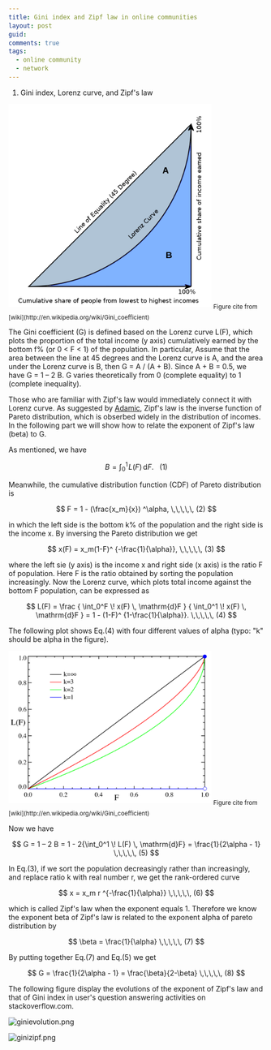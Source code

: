 ```yaml
---
title: Gini index and Zipf law in online communities
layout: post
guid:
comments: true
tags:
  - online community
  - network
---
```


1. Gini index, Lorenz curve, and Zipf's law

<img src="/media/files/2014-04-29-Gini-index-and-zipf-law-in-online-communities/gini.png" height="400px" width="400px" />
<sub>Figure cite from [wiki](http://en.wikipedia.org/wiki/Gini_coefficient)</sub>

The Gini coefficient (G) is defined based on the Lorenz curve L(F), which plots the proportion of the total income (y axis) cumulatively earned by the bottom f% (or 0 < F < 1) of the population. In particular, Assume that the area between the line at 45 degrees and the Lorenz curve is A, and the area under the Lorenz curve is B, then G =  A / (A + B). Since A + B = 0.5, we have G = 1 – 2 B. G varies theoretically from 0 (complete equality) to 1 (complete inequality). 

Those who are familiar with Zipf's law would immediately connect it with Lorenz curve. As suggested by [Adamic](http://www.hpl.hp.com/research/idl/papers/ranking/ranking.html), Zipf's law is the inverse function of Pareto distribution, which is obserbed widely in the distribution of incomes. In the following part we will show how to relate the exponent of Zipf's law (beta) to G. 

As mentioned, we have

$$
B = \int_0^1 \! L(F) \, \mathrm{d}F. \,\,\,\,\,   (1)
$$

Meanwhile, the cumulative distribution function (CDF) of Pareto distribution is

$$
F = 1 - (\frac{x_m}{x}) ^\alpha, \,\,\,\,\,   (2)
$$

in which the left side is the bottom k% of the population and the right side is the income x. By inversing the Pareto distribution we get 

$$
x(F) = x_m(1-F)^ {-\frac{1}{\alpha}},   \,\,\,\,\,   (3)
$$

where the left sie (y axis) is the income x and right side (x axis) is the ratio F of population. 
Here F is the ratio obtained by sorting the population increasingly. Now the Lorenz curve, which plots total income against the bottom F population, can be expressed as

$$
L(F) = \frac { \int_0^F \! x(F) \, \mathrm{d}F } { \int_0^1 \! x(F) \, \mathrm{d}F } = 1 - (1-F)^ {1-\frac{1}{\alpha}}.    \,\,\,\,\,  (4)
$$

The following plot shows Eq.(4) with four different values of alpha (typo: "k" should be alpha in the figure).  

<img src="/media/files/2014-04-29-Gini-index-and-zipf-law-in-online-communities/pareto_Lorenz.png" height="300px" width="400px" />
<sub>Figure cite from [wiki](http://en.wikipedia.org/wiki/Gini_coefficient)</sub>

Now we have 

$$
G = 1 – 2 B = 1 - 2{\int_0^1 \! L(F) \, \mathrm{d}F} = \frac{1}{2\alpha - 1}  \,\,\,\,\,  (5)
$$


In Eq.(3), if we sort the population decreasingly rather than increasingly, and replace ratio k with real number r, we get the rank-ordered curve

$$
x = x_m r ^{-\frac{1}{\alpha}}   \,\,\,\,\,  (6)
$$

which is called Zipf's law when the exponent equals 1. Therefore we know the exponent beta of Zipf's law is related to the exponent alpha of pareto distribution by 

$$
\beta = \frac{1}{\alpha}   \,\,\,\,\,    (7)
$$

By putting together Eq.(7) and Eq.(5) we get 

$$
G = \frac{1}{2\alpha - 1} = \frac{\beta}{2-\beta}  \,\,\,\,\,   (8)
$$

The following figure display the evolutions of the exponent of Zipf's law and that of Gini index in user's question answering activities on stackoverflow.com. 

![ginievolution.png](/Users/csid/Documents/githublog/csidsocialmedia.github.io/media/files/2014-04-29-Gini-index-and-zipf-law-in-online-communities/ginievolution.png)

![ginizipf.png](/Users/csid/Documents/githublog/csidsocialmedia.github.io/media/files/2014-04-29-Gini-index-and-zipf-law-in-online-communities/ginizipf.png)

